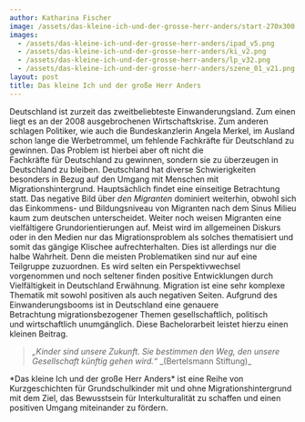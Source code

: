 ```yaml
---
author: Katharina Fischer
image: /assets/das-kleine-ich-und-der-grosse-herr-anders/start-270x300.png
images:
  - /assets/das-kleine-ich-und-der-grosse-herr-anders/ipad_v5.png
  - /assets/das-kleine-ich-und-der-grosse-herr-anders/ki_v2.png
  - /assets/das-kleine-ich-und-der-grosse-herr-anders/lp_v32.png
  - /assets/das-kleine-ich-und-der-grosse-herr-anders/szene_01_v21.png
layout: post
title: Das kleine Ich und der große Herr Anders
---
```


Deutschland ist zurzeit das zweitbeliebteste Einwanderungsland. Zum einen liegt es an der 2008 ausgebrochenen Wirtschaftskrise. Zum anderen schlagen Politiker, wie auch die Bundeskanzlerin Angela Merkel, im Ausland schon lange die Werbetrommel, um fehlende Fachkräfte für Deutschland zu gewinnen.
Das Problem ist hierbei aber oft nicht die Fachkräfte für Deutschland zu gewinnen, sondern sie zu überzeugen in Deutschland zu bleiben. Deutschland hat diverse Schwierigkeiten besonders in Bezug auf den Umgang mit Menschen mit Migrationshintergrund. Hauptsächlich findet eine einseitige Betrachtung statt. Das negative Bild über <i>den</i> <i>Migranten</i> dominiert weiterhin, obwohl sich das Einkommens- und Bildungsniveau von Migranten nach dem Sinus Milieu kaum zum deutschen unterscheidet. Weiter noch weisen Migranten eine vielfältigere Grundorientierungen auf. Meist wird im allgemeinen Diskurs oder in den Medien nur das Migrationsproblem als solches thematisiert und somit das gängige Klischee aufrechterhalten. Dies ist allerdings nur die halbe Wahrheit. Denn die meisten Problematiken sind nur auf eine Teilgruppe zuzuordnen. Es wird selten ein Perspektivwechsel vorgenommen und noch seltener finden positive Entwicklungen durch Vielfältigkeit in Deutschland Erwähnung. Migration ist eine sehr komplexe Thematik mit sowohl positiven als auch negativen Seiten.
Aufgrund des Einwanderungsbooms ist in Deutschland eine genauere Betrachtung migrationsbezogener Themen gesellschaftlich, politisch und wirtschaftlich unumgänglich. Diese Bachelorarbeit leistet hierzu einen kleinen Beitrag.

<blockquote>
<i>„Kinder sind unsere Zukunft. Sie bestimmen den Weg, den unsere Gesellschaft künftig gehen wird.“ </i>_(Bertelsmann Stiftung)_
</blockquote>
*Das kleine Ich und der große Herr Anders* ist eine Reihe von Kurzgeschichten für Grundschulkinder mit und ohne Migrationshintergrund mit dem Ziel, das Bewusstsein für Interkulturalität zu schaffen und einen positiven Umgang miteinander zu fördern.
